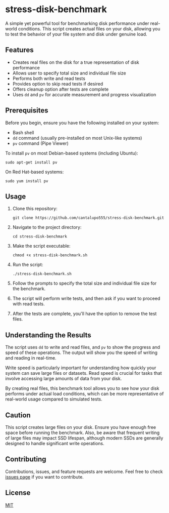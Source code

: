 # stress-disk-benchmark

A simple yet powerful tool for benchmarking disk performance under real-world conditions. This script creates actual files on your disk, allowing you to test the behavior of your file system and disk under genuine load.

## Features

- Creates real files on the disk for a true representation of disk performance
- Allows user to specify total size and individual file size
- Performs both write and read tests
- Provides option to skip read tests if desired
- Offers cleanup option after tests are complete
- Uses `dd` and `pv` for accurate measurement and progress visualization

## Prerequisites

Before you begin, ensure you have the following installed on your system:
- Bash shell
- `dd` command (usually pre-installed on most Unix-like systems)
- `pv` command (Pipe Viewer)

To install `pv` on most Debian-based systems (including Ubuntu):
```
sudo apt-get install pv
```

On Red Hat-based systems:
```
sudo yum install pv
```

## Usage

1. Clone this repository:
   ```
   git clone https://github.com/cantalupo555/stress-disk-benchmark.git
   ```

2. Navigate to the project directory:
   ```
   cd stress-disk-benchmark
   ```

3. Make the script executable:
   ```
   chmod +x stress-disk-benchmark.sh
   ```

4. Run the script:
   ```
   ./stress-disk-benchmark.sh
   ```

5. Follow the prompts to specify the total size and individual file size for the benchmark.

6. The script will perform write tests, and then ask if you want to proceed with read tests.

7. After the tests are complete, you'll have the option to remove the test files.

## Understanding the Results

The script uses `dd` to write and read files, and `pv` to show the progress and speed of these operations. The output will show you the speed of writing and reading in real-time.

Write speed is particularly important for understanding how quickly your system can save large files or datasets. Read speed is crucial for tasks that involve accessing large amounts of data from your disk.

By creating real files, this benchmark tool allows you to see how your disk performs under actual load conditions, which can be more representative of real-world usage compared to simulated tests.

## Caution

This script creates large files on your disk. Ensure you have enough free space before running the benchmark. Also, be aware that frequent writing of large files may impact SSD lifespan, although modern SSDs are generally designed to handle significant write operations.

## Contributing

Contributions, issues, and feature requests are welcome. Feel free to check [issues page](https://github.com/cantalupo555/stress-disk-benchmark/issues) if you want to contribute.

## License

[MIT](https://choosealicense.com/licenses/mit/)
